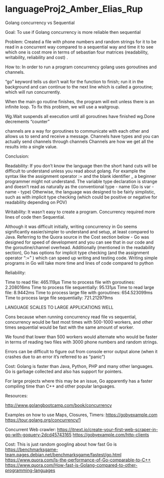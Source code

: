 # languageProj2_Amber_Elias_Rup

Golang concurrency vs Sequential


Goal:
To use if Golang concurrency is more reliable then sequential 

Problem: 
Created a file with phone numbers and random strings for it to be read in a concurrent way compared to a sequential way and time it to see which one is cost more in terms of sebastian four matrices (readability, writability, reliability and cost) .

How to: 
In order to run a program concurrency golang uses goroutines and channels.

“go” keyword tells us don’t wait for the function to finish; run it in the background and can continue to the next line which is called a goroutine; which will run concurrently. 

When the main go routine finishes, the program will exit unless there is an infinite loop. To fix this problem, we will use a waitgroup. 

Wg.Wait suspends all execution until all goroutines have finished
wg.Done decrements “counter”

channels are a way for goroutines to communicate with each other and allows us to send and receive a message. Channels have types and you can actually send channels through channels
Channels are how we get all the results into a single value.




Conclusion: 

Readability:  If you don’t know the language then the short hand cuts will be difficult to understand unless you read about golang. For example the syntax like the assignment operator := and the blank identifier _  a beginner programmer might not understand. The variable type declaration is strange and doesn’t read as naturally as the conventional type - name (Go is var - name - type)
Otherwise, the language was designed to be fairly simplistic, such as with implicit type checking (which could be positive or negative for readability depending on POV)



Writability: It wasn’t easy to create a program. Concurrency required more lines of code then Sequential. 


 Although it was difficult initially, writing concurrency in Go seems significantly easier/simpler to understand and setup, at least compared to Java.  Referring to the Quora source in the Cost section below - Go was designed for speed of development and you can see that in our code and the goroutine/channel overhead.
Additionally (mentioned in the readability section), Go has options for implicit type checking (and the assignment operator “:=” ) which can speed up writing and testing code.
Writing simple programs in Go will take more time and lines of code compared to python 

Reliability: 

Time to read file: 465.119µs 
Time to process file with goroutines: 2.208016ms 
Time to process file sequentially: 95.131µs 
Time to read large file: 8.9442ms 
Time to process large file with goroutines: 654.523099ms 
Time to process large file sequentially: 721.212979ms 

LANGUAGE SCALES TO LARGE APPLICATIONS WELL



Cons because when running concurrency read file vs sequential, concurrency would be fast most times with 500-1000 workers, and other times sequential would be fast with the same amount of worker. 

We found that lower than 500 workers would alternate who would be faster in terms of reading two files with  3000 phone numbers and random strings.    

Errors can be difficult to figure out from console error output alone (when it crashes due to an error it’s referred to as “panic”)

Cost: Golang is faster than Java, Python, PHP and many other languages. Go is garbage collected and also has support for pointers.

For large projects where this may be an issue, Go apparently has a faster compiling time than C++ and other popular languages.



Resources: 

http://www.golangbootcamp.com/book/concurrency


Examples on how to use Maps, Closures, Timers:  https://gobyexample.com 
https://tour.golang.org/concurrency/1


Concurrent Web crawler:
https://itnext.io/create-your-first-web-scraper-in-go-with-goquery-2dcd45743165
https://gobyexample.com/http-clients

Cost:
This is just random googling about how fast Go is
https://benchmarksgame-team.pages.debian.net/benchmarksgame/fastest/go.html
https://www.quora.com/Is-the-performance-of-Go-comparable-to-C++
https://www.quora.com/How-fast-is-Golang-compared-to-other-programming-languages



